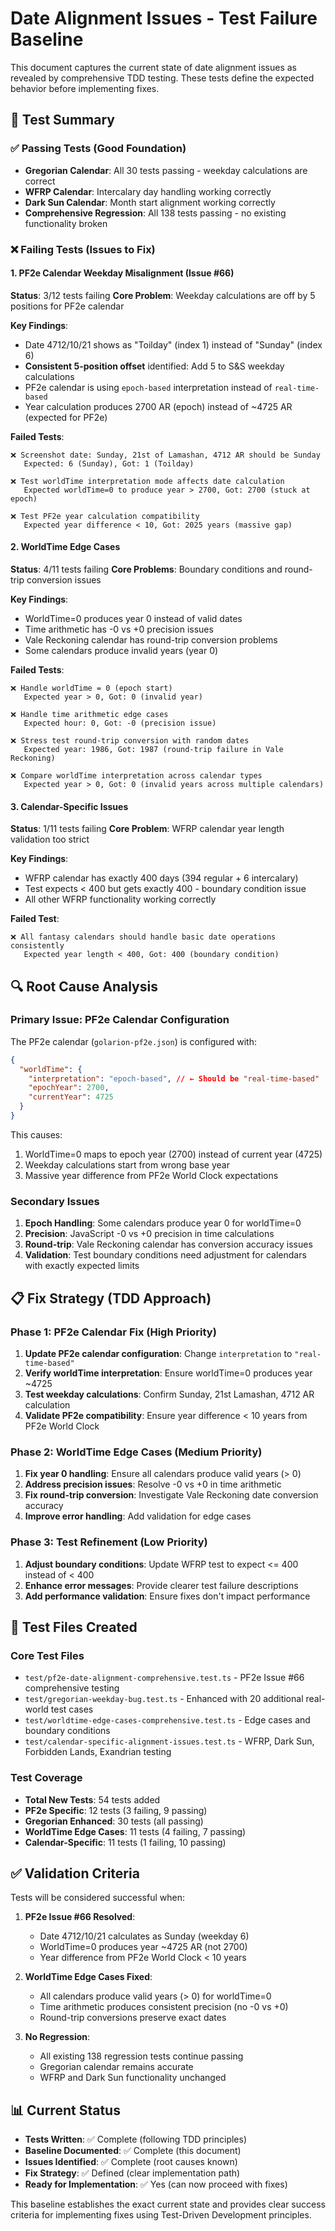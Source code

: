 # Date Alignment Issues - Test Failure Baseline

This document captures the current state of date alignment issues as revealed by comprehensive TDD testing. These tests define the expected behavior before implementing fixes.

## 🎯 Test Summary

### ✅ Passing Tests (Good Foundation)

- **Gregorian Calendar**: All 30 tests passing - weekday calculations are correct
- **WFRP Calendar**: Intercalary day handling working correctly
- **Dark Sun Calendar**: Month start alignment working correctly
- **Comprehensive Regression**: All 138 tests passing - no existing functionality broken

### ❌ Failing Tests (Issues to Fix)

#### 1. PF2e Calendar Weekday Misalignment (Issue #66)

**Status**: 3/12 tests failing
**Core Problem**: Weekday calculations are off by 5 positions for PF2e calendar

**Key Findings**:

- Date 4712/10/21 shows as "Toilday" (index 1) instead of "Sunday" (index 6)
- **Consistent 5-position offset** identified: Add 5 to S&S weekday calculations
- PF2e calendar is using `epoch-based` interpretation instead of `real-time-based`
- Year calculation produces 2700 AR (epoch) instead of ~4725 AR (expected for PF2e)

**Failed Tests**:

```
❌ Screenshot date: Sunday, 21st of Lamashan, 4712 AR should be Sunday
   Expected: 6 (Sunday), Got: 1 (Toilday)

❌ Test worldTime interpretation mode affects date calculation
   Expected worldTime=0 to produce year > 2700, Got: 2700 (stuck at epoch)

❌ Test PF2e year calculation compatibility
   Expected year difference < 10, Got: 2025 years (massive gap)
```

#### 2. WorldTime Edge Cases

**Status**: 4/11 tests failing
**Core Problems**: Boundary conditions and round-trip conversion issues

**Key Findings**:

- WorldTime=0 produces year 0 instead of valid dates
- Time arithmetic has -0 vs +0 precision issues
- Vale Reckoning calendar has round-trip conversion problems
- Some calendars produce invalid years (year 0)

**Failed Tests**:

```
❌ Handle worldTime = 0 (epoch start)
   Expected year > 0, Got: 0 (invalid year)

❌ Handle time arithmetic edge cases
   Expected hour: 0, Got: -0 (precision issue)

❌ Stress test round-trip conversion with random dates
   Expected year: 1986, Got: 1987 (round-trip failure in Vale Reckoning)

❌ Compare worldTime interpretation across calendar types
   Expected year > 0, Got: 0 (invalid years across multiple calendars)
```

#### 3. Calendar-Specific Issues

**Status**: 1/11 tests failing
**Core Problem**: WFRP calendar year length validation too strict

**Key Findings**:

- WFRP calendar has exactly 400 days (394 regular + 6 intercalary)
- Test expects < 400 but gets exactly 400 - boundary condition issue
- All other WFRP functionality working correctly

**Failed Test**:

```
❌ All fantasy calendars should handle basic date operations consistently
   Expected year length < 400, Got: 400 (boundary condition)
```

## 🔍 Root Cause Analysis

### Primary Issue: PF2e Calendar Configuration

The PF2e calendar (`golarion-pf2e.json`) is configured with:

```json
{
  "worldTime": {
    "interpretation": "epoch-based", // ← Should be "real-time-based"
    "epochYear": 2700,
    "currentYear": 4725
  }
}
```

This causes:

1. WorldTime=0 maps to epoch year (2700) instead of current year (4725)
2. Weekday calculations start from wrong base year
3. Massive year difference from PF2e World Clock expectations

### Secondary Issues

1. **Epoch Handling**: Some calendars produce year 0 for worldTime=0
2. **Precision**: JavaScript -0 vs +0 precision in time calculations
3. **Round-trip**: Vale Reckoning calendar has conversion accuracy issues
4. **Validation**: Test boundary conditions need adjustment for calendars with exactly expected limits

## 📋 Fix Strategy (TDD Approach)

### Phase 1: PF2e Calendar Fix (High Priority)

1. **Update PF2e calendar configuration**: Change `interpretation` to `"real-time-based"`
2. **Verify worldTime interpretation**: Ensure worldTime=0 produces year ~4725
3. **Test weekday calculations**: Confirm Sunday, 21st Lamashan, 4712 AR calculation
4. **Validate PF2e compatibility**: Ensure year difference < 10 years from PF2e World Clock

### Phase 2: WorldTime Edge Cases (Medium Priority)

1. **Fix year 0 handling**: Ensure all calendars produce valid years (> 0)
2. **Address precision issues**: Resolve -0 vs +0 in time arithmetic
3. **Fix round-trip conversion**: Investigate Vale Reckoning date conversion accuracy
4. **Improve error handling**: Add validation for edge cases

### Phase 3: Test Refinement (Low Priority)

1. **Adjust boundary conditions**: Update WFRP test to expect <= 400 instead of < 400
2. **Enhance error messages**: Provide clearer test failure descriptions
3. **Add performance validation**: Ensure fixes don't impact performance

## 🧪 Test Files Created

### Core Test Files

- `test/pf2e-date-alignment-comprehensive.test.ts` - PF2e Issue #66 comprehensive testing
- `test/gregorian-weekday-bug.test.ts` - Enhanced with 20 additional real-world test cases
- `test/worldtime-edge-cases-comprehensive.test.ts` - Edge cases and boundary conditions
- `test/calendar-specific-alignment-issues.test.ts` - WFRP, Dark Sun, Forbidden Lands, Exandrian testing

### Test Coverage

- **Total New Tests**: 54 tests added
- **PF2e Specific**: 12 tests (3 failing, 9 passing)
- **Gregorian Enhanced**: 30 tests (all passing)
- **WorldTime Edge Cases**: 11 tests (4 failing, 7 passing)
- **Calendar-Specific**: 11 tests (1 failing, 10 passing)

## ✅ Validation Criteria

Tests will be considered successful when:

1. **PF2e Issue #66 Resolved**:

   - Date 4712/10/21 calculates as Sunday (weekday 6)
   - WorldTime=0 produces year ~4725 AR (not 2700)
   - Year difference from PF2e World Clock < 10 years

2. **WorldTime Edge Cases Fixed**:

   - All calendars produce valid years (> 0) for worldTime=0
   - Time arithmetic produces consistent precision (no -0 vs +0)
   - Round-trip conversions preserve exact dates

3. **No Regression**:
   - All existing 138 regression tests continue passing
   - Gregorian calendar remains accurate
   - WFRP and Dark Sun functionality unchanged

## 📊 Current Status

- **Tests Written**: ✅ Complete (following TDD principles)
- **Baseline Documented**: ✅ Complete (this document)
- **Issues Identified**: ✅ Complete (root causes known)
- **Fix Strategy**: ✅ Defined (clear implementation path)
- **Ready for Implementation**: ✅ Yes (can now proceed with fixes)

This baseline establishes the exact current state and provides clear success criteria for implementing fixes using Test-Driven Development principles.
